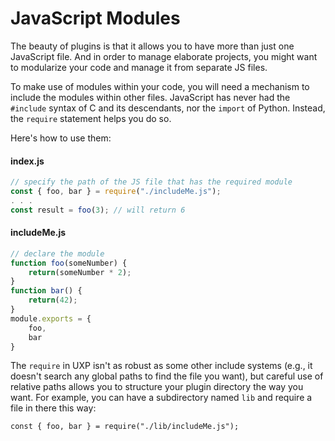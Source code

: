 # JavaScript Modules

The beauty of plugins is that it allows you to have more than just one JavaScript file. And in order to manage elaborate projects, you might want to modularize your code and manage it from separate JS files.

To make use of modules within your code, you will need a mechanism to include the modules within other files. JavaScript has never had the `#include` syntax of C and its descendants, nor the `import` of Python. Instead, the `require` statement helps you do so.

Here's how to use them:

<CodeBlock slots="heading, code" repeat="2" languages="JavaScript, JavaScript" />

#### index.js
```js
// specify the path of the JS file that has the required module
const { foo, bar } = require("./includeMe.js");
. . .
const result = foo(3); // will return 6
```

#### includeMe.js
```js
// declare the module
function foo(someNumber) {
    return(someNumber * 2);
}
function bar() {
    return(42);
}
module.exports = {
    foo,
    bar
}
```

The `require` in UXP isn't as robust as some other include systems (e.g., it doesn't search any global paths to find the file you want), but careful use of relative paths allows you to structure your plugin directory the way you want. For example, you can have a subdirectory named `lib` and require a file in there this way:

`const { foo, bar } = require("./lib/includeMe.js");`

